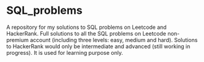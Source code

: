 # SQL_problems
A repository for my solutions to SQL problems on Leetcode and HackerRank. Full solutions to all the SQL problems on Leetcode non-premium account (including three levels: easy, medium and hard). Solutions to HackerRank would only be intermediate and advanced (still working in progress). It is used for learning purpose only.
